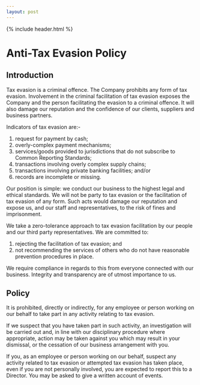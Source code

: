 ```yaml
---
layout: post
---
```


{% include header.html %}

# Anti-Tax Evasion Policy

## Introduction

Tax evasion is a criminal offence. The Company prohibits any form of tax evasion. Involvement in the criminal facilitation of tax evasion exposes the Company and the person facilitating the evasion to a criminal offence. It will also damage our reputation and the confidence of our clients, suppliers and business partners. 

Indicators of tax evasion are:- 

1. request for payment by cash; 
2. overly-complex payment mechanisms; 
3. services/goods provided to jurisdictions that do not subscribe to Common Reporting Standards; 
4. transactions involving overly complex supply chains; 
5. transactions involving private banking facilities; and/or 
6. records are incomplete or missing. 

Our position is simple: we conduct our business to the highest legal and ethical standards. We will not be party to tax evasion or the facilitation of tax evasion of any form. Such acts would damage our reputation and expose us, and our staff and representatives, to the risk of fines and imprisonment. 

We take a zero-tolerance approach to tax evasion facilitation by our people and our third party representatives. We are committed to: 

1. rejecting the facilitation of tax evasion; and 
2. not recommending the services of others who do not have reasonable prevention procedures in place. 

We require compliance in regards to this from everyone connected with our business. Integrity and transparency are of utmost importance to us. 

## Policy 

It is prohibited, directly or indirectly, for any employee or person working on our behalf to take part in any activity relating to tax evasion. 

If we suspect that you have taken part in such activity, an investigation will be carried out and, in line with our disciplinary procedure where appropriate, action may be taken against you which may result in your dismissal, or the cessation of our business arrangement with you. 

If you, as an employee or person working on our behalf, suspect any activity related to tax evasion or attempted tax evasion has taken place, even if you are not personally involved, you are expected to report this to a Director. You may be asked to give a written account of events. 

